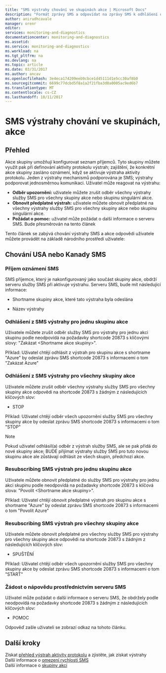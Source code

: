 ```yaml
---
title: "SMS výstrahy chování ve skupinách akce | Microsoft Docs"
description: "Formát zprávy SMS a odpovídat na zprávy SMS k odhlášení odběru, obnovit předplatné nebo požádat o pomoc."
author: anirudhcavale
manager: orenr
editor: 
services: monitoring-and-diagnostics
documentationcenter: monitoring-and-diagnostics
ms.assetid: 
ms.service: monitoring-and-diagnostics
ms.workload: na
ms.tgt_pltfrm: na
ms.devlang: na
ms.topic: article
ms.date: 03/31/2017
ms.author: ancav
ms.openlocfilehash: 3e4eca174209eeb9cbce1d45111d1e5cc30af8b0
ms.sourcegitcommit: 6699c77dcbd5f8a1a2f21fba3d0a0005ac9ed6b7
ms.translationtype: MT
ms.contentlocale: cs-CZ
ms.lasthandoff: 10/11/2017
---
```

# <a name="sms-alert-behavior-in-action-groups"></a>SMS výstrahy chování ve skupinách, akce
## <a name="overview"></a>Přehled ##
Akce skupiny umožňují konfigurovat seznam příjemců. Tyto skupiny můžete využít pak při definování aktivity protokolu výstrah; zajištění, že konkrétní akce skupiny zasláno oznámení, když se aktivuje výstraha aktivity protokolu. Jeden z výstrahy mechanismů podporována je SMS; výstrahy podporovat jednosměrnou komunikaci. Uživatel může reagovat na výstrahu:

- **Odběr upozornění:** uživatele můžete zrušit odběr všechny výstrahy služby SMS pro všechny skupiny akce nebo skupinu singulární akce.  
- **Obnovit předplatné výstrah:** uživatele můžete obnovit předplatné na všechny výstrahy služby SMS pro všechny skupiny akce nebo skupinu singulární akce.  
- **Požádat o pomoc:** uživatel může požádat o další informace o serveru SMS. Bude přesměrován na tento článek

Tento článek se zabývá chování výstrahy SMS a akce odpovědi uživatele můžete provádět na základě národního prostředí uživatele:

## <a name="usacanada-sms-behavior"></a>Chování USA nebo Kanady SMS
### <a name="receiving-an-sms-alert"></a>Příjem oznámení SMS
SMS příjemce, který je nakonfigurovaný jako součást skupiny akce, obdrží serveru služby SMS při aktivuje výstrahu. Serveru SMS, bude mít následující informace:
* Shortname skupiny akce, které tato výstraha byla odeslána
- Název výstrahy

### <a name="unsubscribing-from-sms-alerts-for-one-action-group"></a>Odhlášení z SMS výstrahy pro jednu skupinu akce
Uživatele můžete zrušit odběr služby SMS pro výstrahy pro jednu akci skupinu podle neodpovídá na požadavky shortcode 20873 s klíčovými slovy: "Zakázat &lt;Shortname akce skupiny&gt;".

Příklad: Uživatel chtějí odhlásit z výstrah pro skupinu akce s shortname "Azure" by odeslat zprávu SMS shortcode 20873 s informacemi o tom "Zakázat Azure"

### <a name="unsubscribing-from-sms-alerts-for-all-action-groups"></a>Odhlášení z SMS výstrahy pro všechny skupiny akce
Uživatele můžete zrušit odběr všechny výstrahy služby SMS pro všechny skupiny akce odpovědi na shortcode 20873 s žádným z následujících klíčových slov:
* STOP

Příklad: Uživatel chtějí odběr všech upozornění služby SMS pro všechny skupiny akce by odeslat zprávu SMS shortcode 20873 s informacemi o tom "STOP"

>[!NOTE]
>Pokud uživatel odhlásil(a) odběr z výstrah služby SMS, ale se pak přidá do nové skupiny akce; BUDE přijímat výstrahy služby SMS pro tuto novou skupinu akce ale zůstávají odhlásit ze všech skupin, předchozí akce.
>
>

### <a name="resubscribing-to-sms-alerts-for-one-action-group"></a>Resubscribing SMS výstrah pro jednu skupinu akce
Uživatele můžete obnovit předplatné do služby SMS pro výstrahy pro jednu akci skupinu podle neodpovídá na požadavky shortcode 20873 s klíčová slova: "Povolit &lt;Shortname akce skupiny&gt;".

Příklad: Uživatel chtějí obnovit předplatné výstrah pro skupinu akce s shortname "Azure" by odeslat zprávu SMS shortcode 20873 s informacemi o tom "Povolit Azure"

### <a name="resubscribing-to-sms-alerts-for-all-action-groups"></a>Resubscribing SMS výstrah pro všechny skupiny akce
Uživatele můžete obnovit předplatné pro všechny služby SMS pro výstrahy pro všechny skupiny akce odpovědi na shortcode 20873 s žádným z následujících klíčových slov:

* SPUŠTĚNÍ

Příklad: Uživatel chtějí odběr všech upozornění služby SMS pro všechny skupiny akce by odeslat zprávu SMS shortcode 20873 s informacemi o tom "START"

### <a name="requesting-help-via-sms"></a>Žádost o nápovědu prostřednictvím serveru SMS
Uživatel může požádat o další informace o serveru SMS, že obdržely podle neodpovídá na požadavky shortcode 20873 s žádným z následujících klíčových slov:
* POMOC

Odpověď zašle uživateli se zobrazí odkaz na tohoto článku.

## <a name="next-steps"></a>Další kroky
Získat [přehled výstrah aktivity protokolu](monitoring-overview-alerts.md) a zjistěte, jak získat výstrahy  
Další informace o [omezení rychlosti SMS](monitoring-alerts-rate-limiting.md)  
Další informace o [skupiny akcí](monitoring-action-groups.md)
